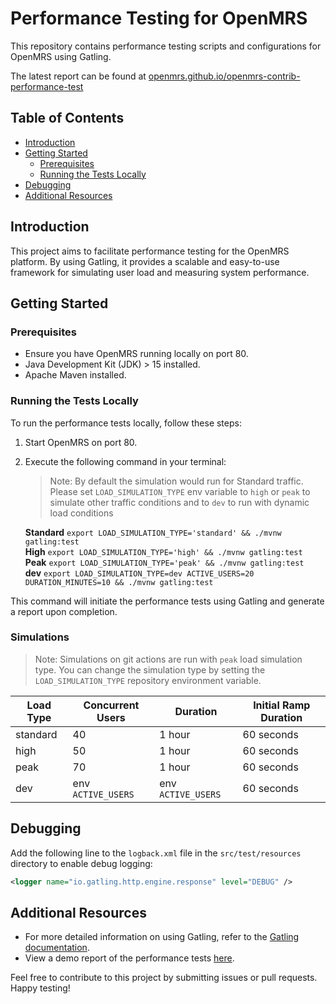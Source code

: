 # Performance Testing for OpenMRS

This repository contains performance testing scripts and configurations for OpenMRS using Gatling.

The latest report can be found at [openmrs.github.io/openmrs-contrib-performance-test](https://openmrs.github.io/openmrs-contrib-performance-test/)

## Table of Contents
- [Introduction](#introduction)
- [Getting Started](#getting-started)
    - [Prerequisites](#prerequisites)
    - [Running the Tests Locally](#running-the-tests-locally)
- [Debugging](#debugging)
- [Additional Resources](#additional-resources)

## Introduction

This project aims to facilitate performance testing for the OpenMRS platform. By using Gatling, it provides a scalable and easy-to-use framework for simulating user load and measuring system performance.

## Getting Started

### Prerequisites

- Ensure you have OpenMRS running locally on port 80.
- Java Development Kit (JDK) > 15 installed.
- Apache Maven installed.

### Running the Tests Locally

To run the performance tests locally, follow these steps:

1. Start OpenMRS on port 80.
2. Execute the following command in your terminal:

    > Note: By default the simulation would run for Standard traffic. Please set `LOAD_SIMULATION_TYPE` env variable to `high` or `peak` to simulate other traffic conditions and to `dev` to run with dynamic load conditions
    
    **Standard**
    `export LOAD_SIMULATION_TYPE='standard' && ./mvnw gatling:test` \
    **High** `export LOAD_SIMULATION_TYPE='high' && ./mvnw gatling:test` \
    **Peak** `export LOAD_SIMULATION_TYPE='peak' && ./mvnw gatling:test` \
    **dev**  `export LOAD_SIMULATION_TYPE=dev ACTIVE_USERS=20 DURATION_MINUTES=10 && ./mvnw gatling:test`

This command will initiate the performance tests using Gatling and generate a report upon completion.

### Simulations

> Note: Simulations on git actions are run with `peak` load simulation type. You can change the simulation type by setting the `LOAD_SIMULATION_TYPE` repository environment variable.

| Load Type | Concurrent Users   | Duration           | Initial Ramp Duration |
|-----------|--------------------|--------------------|-----------------------|
| standard  | 40                 | 1 hour             | 60 seconds            |
| high      | 50                 | 1 hour             | 60 seconds            |
| peak      | 70                 | 1 hour             | 60 seconds            |
| dev       | env `ACTIVE_USERS` | env `ACTIVE_USERS` | 60 seconds            |


## Debugging

Add the following line to the `logback.xml` file in the `src/test/resources` directory to enable debug logging:

```xml
<logger name="io.gatling.http.engine.response" level="DEBUG" />
```

## Additional Resources

- For more detailed information on using Gatling, refer to the [Gatling documentation](https://gatling.io/docs/).
- View a demo report of the performance tests [here](https://omrs-performance-report.surge.sh/).

Feel free to contribute to this project by submitting issues or pull requests. Happy testing!
